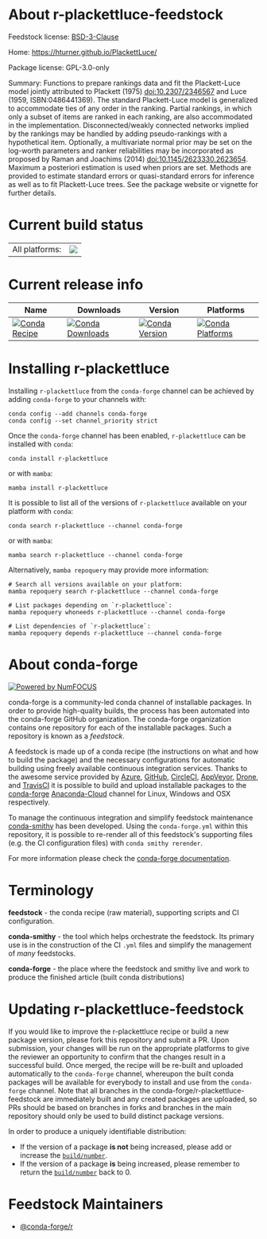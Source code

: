About r-plackettluce-feedstock
==============================

Feedstock license: [BSD-3-Clause](https://github.com/conda-forge/r-plackettluce-feedstock/blob/main/LICENSE.txt)

Home: https://hturner.github.io/PlackettLuce/

Package license: GPL-3.0-only

Summary: Functions to prepare rankings data and fit the Plackett-Luce model jointly attributed to Plackett (1975) <doi:10.2307/2346567> and Luce (1959, ISBN:0486441369). The standard Plackett-Luce model is generalized to accommodate ties of any order in the ranking. Partial rankings, in which only a subset of items are ranked in each ranking, are also accommodated in the implementation. Disconnected/weakly connected networks implied by the rankings may be handled by adding pseudo-rankings with a hypothetical item. Optionally, a multivariate normal prior may be set on the log-worth parameters and ranker reliabilities may be incorporated as proposed by Raman and Joachims (2014) <doi:10.1145/2623330.2623654>. Maximum a posteriori estimation is used when priors are set. Methods are provided to estimate standard errors or quasi-standard errors for inference as well as to fit Plackett-Luce trees. See the package website or vignette for further details.

Current build status
====================


<table><tr><td>All platforms:</td>
    <td>
      <a href="https://dev.azure.com/conda-forge/feedstock-builds/_build/latest?definitionId=14835&branchName=main">
        <img src="https://dev.azure.com/conda-forge/feedstock-builds/_apis/build/status/r-plackettluce-feedstock?branchName=main">
      </a>
    </td>
  </tr>
</table>

Current release info
====================

| Name | Downloads | Version | Platforms |
| --- | --- | --- | --- |
| [![Conda Recipe](https://img.shields.io/badge/recipe-r--plackettluce-green.svg)](https://anaconda.org/conda-forge/r-plackettluce) | [![Conda Downloads](https://img.shields.io/conda/dn/conda-forge/r-plackettluce.svg)](https://anaconda.org/conda-forge/r-plackettluce) | [![Conda Version](https://img.shields.io/conda/vn/conda-forge/r-plackettluce.svg)](https://anaconda.org/conda-forge/r-plackettluce) | [![Conda Platforms](https://img.shields.io/conda/pn/conda-forge/r-plackettluce.svg)](https://anaconda.org/conda-forge/r-plackettluce) |

Installing r-plackettluce
=========================

Installing `r-plackettluce` from the `conda-forge` channel can be achieved by adding `conda-forge` to your channels with:

```
conda config --add channels conda-forge
conda config --set channel_priority strict
```

Once the `conda-forge` channel has been enabled, `r-plackettluce` can be installed with `conda`:

```
conda install r-plackettluce
```

or with `mamba`:

```
mamba install r-plackettluce
```

It is possible to list all of the versions of `r-plackettluce` available on your platform with `conda`:

```
conda search r-plackettluce --channel conda-forge
```

or with `mamba`:

```
mamba search r-plackettluce --channel conda-forge
```

Alternatively, `mamba repoquery` may provide more information:

```
# Search all versions available on your platform:
mamba repoquery search r-plackettluce --channel conda-forge

# List packages depending on `r-plackettluce`:
mamba repoquery whoneeds r-plackettluce --channel conda-forge

# List dependencies of `r-plackettluce`:
mamba repoquery depends r-plackettluce --channel conda-forge
```


About conda-forge
=================

[![Powered by
NumFOCUS](https://img.shields.io/badge/powered%20by-NumFOCUS-orange.svg?style=flat&colorA=E1523D&colorB=007D8A)](https://numfocus.org)

conda-forge is a community-led conda channel of installable packages.
In order to provide high-quality builds, the process has been automated into the
conda-forge GitHub organization. The conda-forge organization contains one repository
for each of the installable packages. Such a repository is known as a *feedstock*.

A feedstock is made up of a conda recipe (the instructions on what and how to build
the package) and the necessary configurations for automatic building using freely
available continuous integration services. Thanks to the awesome service provided by
[Azure](https://azure.microsoft.com/en-us/services/devops/), [GitHub](https://github.com/),
[CircleCI](https://circleci.com/), [AppVeyor](https://www.appveyor.com/),
[Drone](https://cloud.drone.io/welcome), and [TravisCI](https://travis-ci.com/)
it is possible to build and upload installable packages to the
[conda-forge](https://anaconda.org/conda-forge) [Anaconda-Cloud](https://anaconda.org/)
channel for Linux, Windows and OSX respectively.

To manage the continuous integration and simplify feedstock maintenance
[conda-smithy](https://github.com/conda-forge/conda-smithy) has been developed.
Using the ``conda-forge.yml`` within this repository, it is possible to re-render all of
this feedstock's supporting files (e.g. the CI configuration files) with ``conda smithy rerender``.

For more information please check the [conda-forge documentation](https://conda-forge.org/docs/).

Terminology
===========

**feedstock** - the conda recipe (raw material), supporting scripts and CI configuration.

**conda-smithy** - the tool which helps orchestrate the feedstock.
                   Its primary use is in the construction of the CI ``.yml`` files
                   and simplify the management of *many* feedstocks.

**conda-forge** - the place where the feedstock and smithy live and work to
                  produce the finished article (built conda distributions)


Updating r-plackettluce-feedstock
=================================

If you would like to improve the r-plackettluce recipe or build a new
package version, please fork this repository and submit a PR. Upon submission,
your changes will be run on the appropriate platforms to give the reviewer an
opportunity to confirm that the changes result in a successful build. Once
merged, the recipe will be re-built and uploaded automatically to the
`conda-forge` channel, whereupon the built conda packages will be available for
everybody to install and use from the `conda-forge` channel.
Note that all branches in the conda-forge/r-plackettluce-feedstock are
immediately built and any created packages are uploaded, so PRs should be based
on branches in forks and branches in the main repository should only be used to
build distinct package versions.

In order to produce a uniquely identifiable distribution:
 * If the version of a package **is not** being increased, please add or increase
   the [``build/number``](https://docs.conda.io/projects/conda-build/en/latest/resources/define-metadata.html#build-number-and-string).
 * If the version of a package **is** being increased, please remember to return
   the [``build/number``](https://docs.conda.io/projects/conda-build/en/latest/resources/define-metadata.html#build-number-and-string)
   back to 0.

Feedstock Maintainers
=====================

* [@conda-forge/r](https://github.com/conda-forge/r/)

